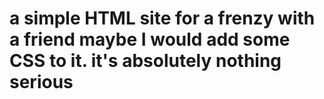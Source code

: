 # a simple HTML site for a frenzy with a friend maybe I would add some CSS to it. it's absolutely nothing serious
